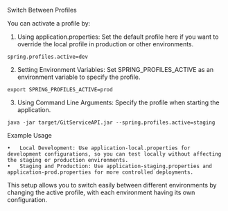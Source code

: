 Switch Between Profiles

You can activate a profile by:

1.	Using application.properties: Set the default profile here if you want to override the local profile in production or other environments.
```
spring.profiles.active=dev
```

2. Setting Environment Variables: Set SPRING_PROFILES_ACTIVE as an environment variable to specify the profile.
```
export SPRING_PROFILES_ACTIVE=prod
```

3. Using Command Line Arguments: Specify the profile when starting the application.
```
java -jar target/GitServiceAPI.jar --spring.profiles.active=staging
```

Example Usage

	•	Local Development: Use application-local.properties for development configurations, so you can test locally without affecting the staging or production environments.
	•	Staging and Production: Use application-staging.properties and application-prod.properties for more controlled deployments.

This setup allows you to switch easily between different environments by changing the active profile, with each environment having its own configuration.